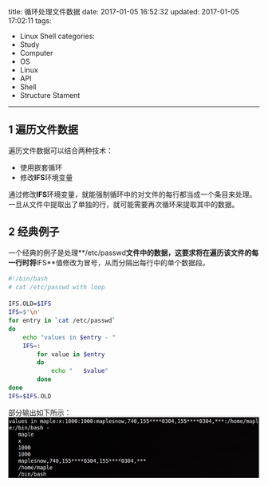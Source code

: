 title: 循环处理文件数据
date: 2017-01-05 16:52:32
updated: 2017-01-05 17:02:11
tags:
- Linux Shell
categories:
- Study
- Computer
- OS
- Linux
- API
- Shell
- Structure  Stament
---
## 1 遍历文件数据

遍历文件数据可以结合两种技术：

- 使用嵌套循环
- 修改**IFS**环境变量

通过修改**IFS**环境变量，就能强制循环中的对文件的每行都当成一个条目来处理。
一旦从文件中提取出了单独的行，就可能需要再次循环来提取其中的数据。

## 2 经典例子

一个经典的例子是处理**/etc/passwd**文件中的数据，这要求将在遍历该文件的每一行时将**IFS**值修改为冒号，从而分隔出每行中的单个数据段。

```sh
#!/bin/bash
# cat /etc/passwd with loop

IFS.OLD=$IFS
IFS=$'\n'
for entry in `cat /etc/passwd`
do
    echo "values in $entry - "
    IFS=:
        for value in $entry
        do
            echo "   $value"
        done
done
IFS=$IFS.OLD
```
部分输出如下所示：
![](../post_img/586e095dab6441236e00472b)
